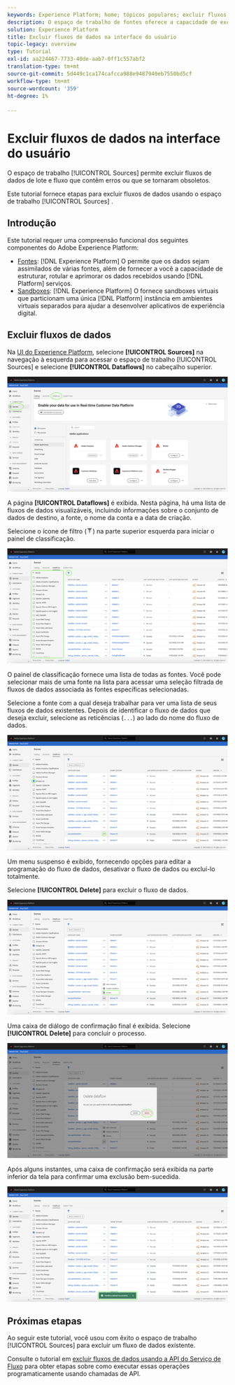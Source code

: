 ```yaml
---
keywords: Experience Platform; home; tópicos populares; excluir fluxos de dados
description: O espaço de trabalho de fontes oferece a capacidade de excluir fluxos de dados de lote e fluxo que contenham erros ou se tornaram obsoletos.
solution: Experience Platform
title: Excluir fluxos de dados na interface do usuário
topic-legacy: overview
type: Tutorial
exl-id: aa224467-7733-40de-aab7-0ff1c557abf2
translation-type: tm+mt
source-git-commit: 5d449c1ca174cafcca988e9487940eb7550bd5cf
workflow-type: tm+mt
source-wordcount: '359'
ht-degree: 1%

---
```


# Excluir fluxos de dados na interface do usuário

O espaço de trabalho [!UICONTROL Sources] permite excluir fluxos de dados de lote e fluxo que contêm erros ou que se tornaram obsoletos.

Este tutorial fornece etapas para excluir fluxos de dados usando o espaço de trabalho [!UICONTROL Sources] .

## Introdução

Este tutorial requer uma compreensão funcional dos seguintes componentes do Adobe Experience Platform:

- [Fontes](../../home.md):  [!DNL Experience Platform] O permite que os dados sejam assimilados de várias fontes, além de fornecer a você a capacidade de estruturar, rotular e aprimorar os dados recebidos usando  [!DNL Platform] serviços.
- [Sandboxes](../../../sandboxes/home.md):  [!DNL Experience Platform] O fornece sandboxes virtuais que particionam uma única  [!DNL Platform] instância em ambientes virtuais separados para ajudar a desenvolver aplicativos de experiência digital.

## Excluir fluxos de dados

Na [UI do Experience Platform](https://platform.adobe.com), selecione **[!UICONTROL Sources]** na navegação à esquerda para acessar o espaço de trabalho [!UICONTROL Sources] e selecione **[!UICONTROL Dataflows]** no cabeçalho superior.

![catálogo](../../images/tutorials/delete/catalog.png)

A página **[!UICONTROL Dataflows]** é exibida. Nesta página, há uma lista de fluxos de dados visualizáveis, incluindo informações sobre o conjunto de dados de destino, a fonte, o nome da conta e a data de criação.

Selecione o ícone de filtro (![filter-icon](../../images/tutorials/delete/filter.png)) na parte superior esquerda para iniciar o painel de classificação.

![fluxo de dados](../../images/tutorials/delete/dataflows.png)

O painel de classificação fornece uma lista de todas as fontes. Você pode selecionar mais de uma fonte na lista para acessar uma seleção filtrada de fluxos de dados associada às fontes específicas selecionadas.

Selecione a fonte com a qual deseja trabalhar para ver uma lista de seus fluxos de dados existentes. Depois de identificar o fluxo de dados que deseja excluir, selecione as reticências (`...`) ao lado do nome do fluxo de dados.

![filtro de fluxo de dados](../../images/tutorials/delete/dataflows-filter.png)

Um menu suspenso é exibido, fornecendo opções para editar a programação do fluxo de dados, desativar o fluxo de dados ou excluí-lo totalmente.

Selecione **[!UICONTROL Delete]** para excluir o fluxo de dados.

![excluir](../../images/tutorials/delete/delete.png)

Uma caixa de diálogo de confirmação final é exibida. Selecione **[!UICONTROL Delete]** para concluir o processo.

![confirmar](../../images/tutorials/delete/confirm.png)

Após alguns instantes, uma caixa de confirmação será exibida na parte inferior da tela para confirmar uma exclusão bem-sucedida.

![confirmado](../../images/tutorials/delete/confirmed.png)

## Próximas etapas

Ao seguir este tutorial, você usou com êxito o espaço de trabalho [!UICONTROL Sources] para excluir um fluxo de dados existente.

Consulte o tutorial em [excluir fluxos de dados usando a API do Serviço de Fluxo](../../tutorials/api/delete-dataflows.md) para obter etapas sobre como executar essas operações programaticamente usando chamadas de API.
